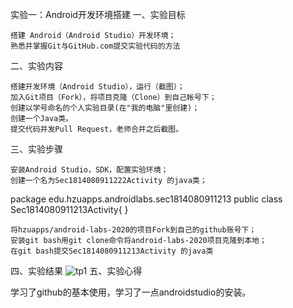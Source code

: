 实验一：Android开发环境搭建
一、实验目标

    搭建 Android（Android Studio）开发环境；
    熟悉并掌握Git与GitHub.com提交实验代码的方法

二、实验内容

    搭建开发环境（Android Studio），运行（截图）；
    加入Git项目（Fork），将项目克隆（Clone）到自己帐号下；
    创建以学号命名的个人实验目录(在"我的电脑"里创建)；
    创建一个Java类。
    提交代码并发Pull Request，老师合并之后截图。

三、实验步骤

    安装Android Studio，SDK，配置实验环境；
    创建一个名为Sec1814080911222Activity 的java类；

package edu.hzuapps.androidlabs.sec1814080911213
public class Sec1814080911213Activity{
}

    将hzuapps/android-labs-2020的项目Fork到自己的github账号下；
    安装git bash用git clone命令将android-labs-2020项目克隆到本地；
    在git bash提交Sec1814080911213Activity 的java类

四、实验结果
![tp1](https://github.com/uzi0000/android-labs-2020/blob/master/students/sec1814080911213/1.png)
五、实验心得

学习了github的基本使用，学习了一点androidstudio的安装。